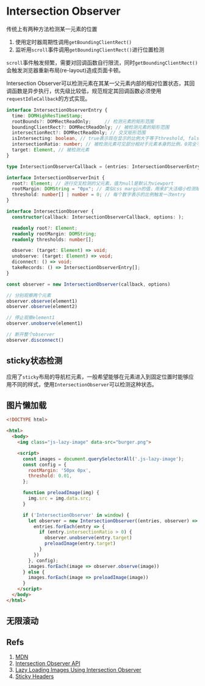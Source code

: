 # Intersection Observer

传统上有两种方法检测某一元素的位置

1. 使用定时器周期性调用`getBoundingClientRect()`
2. 监听用`scroll`事件调用`getBoundingClientRect()`进行位置检测

`scroll`事件触发频繁，需要对回调函数自行限流，同时`getBoundingClientRect()`会触发浏览器重新布局(re-layout)造成页面卡顿。

Intersection Observer可以检测元素在其某一父元素内部的相对位置状态，其回调函数是异步执行，优先级比较低，规范规定其回调函数必须使用`requestIdleCallback`的方式实现。

```ts
interface IntersectionObserverEntry {
  time: DOMHighResTimeStamp;
  rootBounds?: DOMRectReadOnly;     // 检测元素的矩形范围
  boundingClientRect?: DOMRectReadOnly; // 被检测元素的矩形范围
  intersectionRect?: DOMRectReadOnly; // 交叉矩形范围
  isIntersecting: boolean, // true表示现在显示的比例大于等于threshold, false表示显示的比列小于等于threshold,表示交叉变化的方向
  intersectionRatio: number; // 被检测元素可见部分相对于元素本身的比例，0完全不可见, 100%完全可见
  target: Element, // 被检测元素
}

type IntersectionObserverCallback = (entries: IntersectionObserverEntry[], observer: IntersectionObserver) => void;

interface IntersectionObserverInit {
  root?: Element; // 进行交叉检测的父元素，值为null是默认为viewport
  rootMargin: DOMString = "0px"; // 类似css margin的值，用来扩大活缩小检测矩形范围
  threshold: number[] | number = 0; // 每个数字表示的比例触发一次entry
}

interface IntersectionObserver {
  constructor(callback: IntersectionObserverCallback, options: );

  readonly root?: Element;
  readonly rootMargin: DOMString;
  readonly thresholds: number[];

  observe: (target: Element) => void;
  unobserve: (target: Element) => void;
  diconnect: () => void;
  takeRecords: () => IntersectionObserverEntry[];
}

const observer = new IntersectionObserver(callback, options)

// 分别观察两个元素
observer.observe(element1)
observer.observe(element2)

// 停止观察element1
observer.unobserve(element1)

// 断开整个observer
observer.disconnect()
```

## sticky状态检测

应用了`sticky`布局的导航栏元素，一般希望能够在元素进入到固定位置时能够应用不同的样式，使用`IntersectionObserver`可以检测这种状态。

## 图片懒加载

```html
<!DOCTYPE html>

<html>
  <body>
    <img class="js-lazy-image" data-src="burger.png">

    <script>
      const images = document.querySelectorAll('.js-lazy-image');
      const config = {
        rootMargin: '50px 0px',
        threshold: 0.01,
      };

      function preloadImage(img) {
        img.src = img.data.src;
      }

      if ('IntersectionObserver' in window) {
        let observer = new IntersectionObserver((entries, observer) => {
          entries.forEach(entry => {
            if (entry.intersectionRatio > 0) {
              observer.unobserve(entry.target)
              preloadImage(entry.target)
            }
          })
        }, config);
        images.forEach(image => observer.observe(image))
      } else {
        images.forEach(image => preloadImage(image))
      }
    </script>
  </body>
</html>
```

## 无限滚动

## Refs

1. [MDN](https://developer.mozilla.org/en-US/docs/Web/API/Intersection_Observer_API)
1. [Intersection Observer API](https://w3c.github.io/IntersectionObserver/#intersection-observer-api)
1. [Lazy Loading Images Using Intersection Observer](https://deanhume.com/lazy-loading-images-using-intersection-observer/)
1. [Sticky Headers](https://developers.google.com/web/updates/2017/09/sticky-headers)
